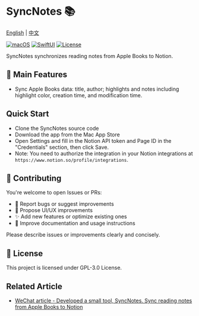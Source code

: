 # SyncNotes 📚

[English](README_EN.md) | [中文](README.md)

[![macOS](https://img.shields.io/badge/macOS-13+-blue.svg)](https://developer.apple.com/macos/)
[![SwiftUI](https://img.shields.io/badge/SwiftUI-5.0-orange.svg)](https://developer.apple.com/documentation/swiftui/)
[![License](https://img.shields.io/badge/license-GPL3.0-green.svg)](LICENSE)

SyncNotes synchronizes reading notes from Apple Books to Notion.

## 🚀 Main Features
- Sync Apple Books data: title, author; highlights and notes including highlight color, creation time, and modification time.

## Quick Start
- Clone the SyncNotes source code
- Download the app from the Mac App Store
- Open Settings and fill in the Notion API token and Page ID in the "Credentials" section, then click Save.
- Note: You need to authorize the integration in your Notion integrations at `https://www.notion.so/profile/integrations`.

## 🤝 Contributing

You're welcome to open Issues or PRs:
- 🐛 Report bugs or suggest improvements
- 🎨 Propose UI/UX improvements
- ✨ Add new features or optimize existing ones
- 📖 Improve documentation and usage instructions

Please describe issues or improvements clearly and concisely.

## 📄 License

This project is licensed under GPL-3.0 License.

## Related Article
- [WeChat article - Developed a small tool, SyncNotes. Sync reading notes from Apple Books to Notion](https://mp.weixin.qq.com/s/jeTko_mQbCe3DXUNpmjHHA)

